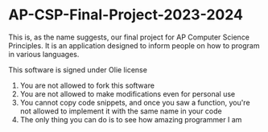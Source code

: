 # AP-CSP-Final-Project-2023-2024

This is, as the name suggests, our final project for AP Computer Science Principles.
It is an application designed to inform people on how to program in various languages.

This software is signed under Olie license
1. You are not allowed to fork this software
2. You are not allowed to make modifications even for personal use
3. You cannot copy code snippets, and once you saw a function, you're not allowed to implement it with the same name in your code
4. The only thing you can do is to see how amazing programmer I am